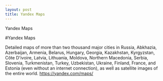 ```yaml
---
layout: post
title: Yandex Maps
---
```


Yandex Maps

#Yandex Maps

Detailed maps of more than two thousand major cities in Russia, Abkhazia, Azerbaijan, Armenia, Belarus, Hungary, Georgia, Kazakhstan, Kyrgyzstan, Côte D'ivoire, Latvia, Lithuania, Moldova, Northern Macedonia, Serbia, Slovenia, Turkmenistan, Turkey, Uzbekistan, Ukraine, Finland, France, and Estonia (even without an internet connection), as well as satellite images of the entire world.
<https://yandex.com/maps/>


